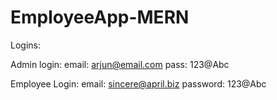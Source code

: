 # EmployeeApp-MERN
Logins:

Admin login:
email: arjun@email.com
pass: 123@Abc

Employee Login:
email: sincere@april.biz
password: 123@Abc